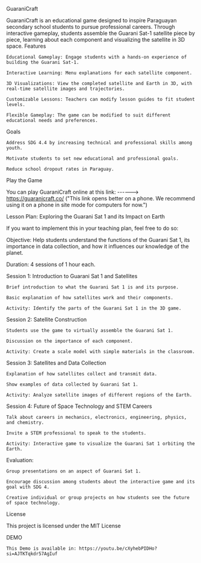 GuaraniCraft

GuaraniCraft is an educational game designed to inspire Paraguayan secondary school students to pursue professional careers. Through interactive gameplay, students assemble the Guarani Sat-1 satellite piece by piece, learning about each component and visualizing the satellite in 3D space.
Features

    Educational Gameplay: Engage students with a hands-on experience of building the Guarani Sat-1.

    Interactive Learning: Menu explanations for each satellite component.

    3D Visualizations: View the completed satellite and Earth in 3D, with real-time satellite images and trajectories.

    Customizable Lessons: Teachers can modify lesson guides to fit student levels.

    Flexible Gameplay: The game can be modified to suit different educational needs and preferences.

Goals

    Address SDG 4.4 by increasing technical and professional skills among youth.

    Motivate students to set new educational and professional goals.

    Reduce school dropout rates in Paraguay.

Play the Game

You can play GuaraniCraft online at this link: ------> https://guaranicraft.co/ 
("This link opens better on a phone. We recommend using it on a phone in site mode for computers for now.")

Lesson Plan: Exploring the Guarani Sat 1 and its Impact on Earth

If you want to implement this in your teaching plan, feel free to do so:

Objective: Help students understand the functions of the Guarani Sat 1, its importance in data collection, and how it influences our knowledge of the planet.

Duration: 4 sessions of 1 hour each.

Session 1: Introduction to Guarani Sat 1 and Satellites

    Brief introduction to what the Guarani Sat 1 is and its purpose.

    Basic explanation of how satellites work and their components.

    Activity: Identify the parts of the Guarani Sat 1 in the 3D game.

Session 2: Satellite Construction

    Students use the game to virtually assemble the Guarani Sat 1.

    Discussion on the importance of each component.

    Activity: Create a scale model with simple materials in the classroom.

Session 3: Satellites and Data Collection

    Explanation of how satellites collect and transmit data.

    Show examples of data collected by Guarani Sat 1.

    Activity: Analyze satellite images of different regions of the Earth.

Session 4: Future of Space Technology and STEM Careers

    Talk about careers in mechanics, electronics, engineering, physics, and chemistry.

    Invite a STEM professional to speak to the students.

    Activity: Interactive game to visualize the Guarani Sat 1 orbiting the Earth.

Evaluation:

    Group presentations on an aspect of Guarani Sat 1.

    Encourage discussion among students about the interactive game and its goal with SDG 4.

    Creative individual or group projects on how students see the future of space technology.

License

This project is licensed under the MIT License

DEMO

    This Demo is available in: https://youtu.be/cXyhebPIDHo?si=AJTKTqkdr57AgIuf
